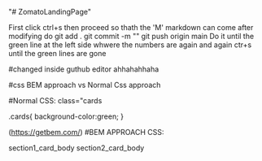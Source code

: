 "# ZomatoLandingPage"

First click ctrl+s then proceed so thath the 'M' markdown can come
after modifying do
git add .
git commit -m ""
git push origin main
Do it until the green line at the left side whwere the numbers are again and again ctr+s until the green lines are gone

#changed inside guthub editor ahhahahhaha


#css BEM approach vs Normal Css approach


#Normal CSS:
class="cards


.cards{
    background-color:green;
}



(https://getbem.com/)
#BEM APPROACH CSS:

section1_card_body
section2_card_body